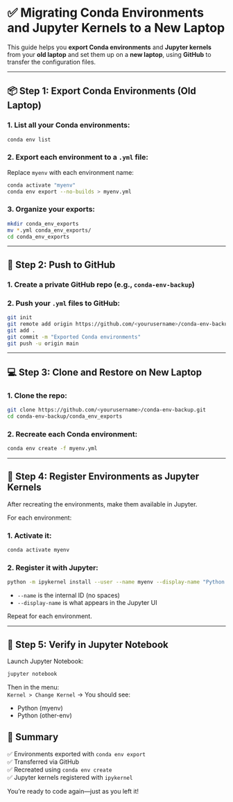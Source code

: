 # ✅ Migrating Conda Environments and Jupyter Kernels to a New Laptop

This guide helps you **export Conda environments** and **Jupyter kernels** from your **old laptop** and set them up on a **new laptop**, using **GitHub** to transfer the configuration files.

---

## 📦 Step 1: Export Conda Environments (Old Laptop)

### 1. List all your Conda environments:
```bash
conda env list
```

### 2. Export each environment to a `.yml` file:
Replace `myenv` with each environment name:
```bash
conda activate "myenv"
conda env export --no-builds > myenv.yml
```

### 3. Organize your exports:
```bash
mkdir conda_env_exports
mv *.yml conda_env_exports/
cd conda_env_exports
```

---

## 🚀 Step 2: Push to GitHub

### 1. Create a private GitHub repo (e.g., `conda-env-backup`)

### 2. Push your `.yml` files to GitHub:
```bash
git init
git remote add origin https://github.com/<yourusername>/conda-env-backup.git
git add .
git commit -m "Exported Conda environments"
git push -u origin main
```

---

## 💻 Step 3: Clone and Restore on New Laptop

### 1. Clone the repo:
```bash
git clone https://github.com/<yourusername>/conda-env-backup.git
cd conda-env-backup/conda_env_exports
```

### 2. Recreate each Conda environment:
```bash
conda env create -f myenv.yml
```

---

## 🧠 Step 4: Register Environments as Jupyter Kernels

After recreating the environments, make them available in Jupyter.

For each environment:

### 1. Activate it:
```bash
conda activate myenv
```

### 2. Register it with Jupyter:
```bash
python -m ipykernel install --user --name myenv --display-name "Python (myenv)"
```

- `--name` is the internal ID (no spaces)
- `--display-name` is what appears in the Jupyter UI

Repeat for each environment.

---

## 🧪 Step 5: Verify in Jupyter Notebook

Launch Jupyter Notebook:
```bash
jupyter notebook
```

Then in the menu:  
`Kernel > Change Kernel` → You should see:
- Python (myenv)
- Python (other-env)


## 📁 Summary

✅ Environments exported with `conda env export`  
✅ Transferred via GitHub  
✅ Recreated using `conda env create`  
✅ Jupyter kernels registered with `ipykernel`  

You’re ready to code again—just as you left it!
